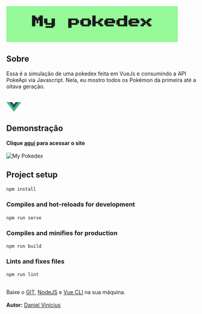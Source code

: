 <img src='my_pokedex_img.PNG' alt='My Pokedex' title='My Pokedex'>

## Sobre
Essa é a simulação de uma pokedex feita em VueJs e consumindo a API PokeApi via Javascript.
Nela, eu mostro todos os Pokémon da primeira até a oitava geração.
<br/>

<div style="display: inline_block"><br>
    <img align="center" alt="VueJS" title="VueJS" height="30" width="40" src="https://raw.githubusercontent.com/devicons/devicon/master/icons/vuejs/vuejs-original.svg">
</div>

## Demonstração
<b>Clique <a href="https://secure-stream-32025.herokuapp.com/">aqui</a> para acessar o site</b>
<br/><br/>
<img src='demonstracao.gif' alt='My Pokedex' title='My Pokedex'>

## Project setup
```
npm install
```

### Compiles and hot-reloads for development
```
npm run serve
```

### Compiles and minifies for production
```
npm run build
```

### Lints and fixes files
```
npm run lint
```
<br/>
Baixe o <a href="https://git-scm.com/">GIT</a>, <a href="https://nodejs.org/en/">NodeJS</a> e <a href="https://cli.vuejs.org/">Vue CLI</a> na sua máquina.
<br/><br/>
<b>Autor:</b> <a href="beacons.ai/danvinicius">Daniel Vinícius</a>
